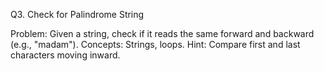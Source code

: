 Q3. Check for Palindrome String

Problem:
Given a string, check if it reads the same forward and backward (e.g., "madam").
Concepts: Strings, loops.
Hint: Compare first and last characters moving inward.